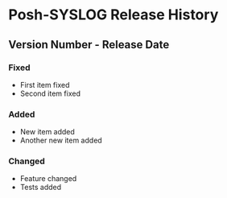 # Posh-SYSLOG Release History

## Version Number - Release Date

### Fixed

* First item fixed
* Second item fixed

### Added

* New item added
* Another new item added

### Changed

* Feature changed
* Tests added
